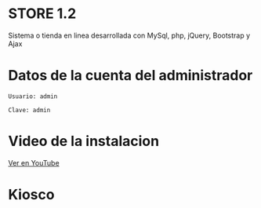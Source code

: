 # STORE 1.2
Sistema o tienda en linea desarrollada con MySql, php, jQuery, Bootstrap y Ajax

# Datos de la cuenta del administrador
```
Usuario: admin
```
```
Clave: admin
```
# Video de la instalacion
[Ver en YouTube](https://www.youtube.com/watch?v=V_XVRfpqCyI)
# Kiosco
